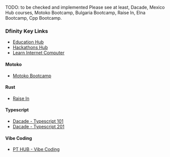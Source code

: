 TODO: to be checked and implemented
Please see at least, Dacade, Mexico Hub courses, Motoko Bootcamp, Bulgaria Bootcamp, Raise In, Elna Bootcamp, Cpp Bootcamp.

### Dfinity Key Links
- [Education Hub](https://internetcomputer.org/education-hub)
- [Hackathons Hub](https://dfinity.org/hackathons)
- [Learn Internet Computer](https://learn.internetcomputer.org/hc/en-us)

#### Motoko
- [Motoko Bootcamp](https://nnri3-7qaaa-aaaaj-qa3qa-cai.icp0.io/)
#### Rust
- [Raise In](https://www.risein.com/courses/build-on-internet-computer-with-icp-rust-cdk)
#### Typescript
- [Dacade - Typescript 101](https://dacade.org/communities/icp/challenges/256f0a1c-5f4f-495f-a1b3-90559ab3c51f)
- [Dacade - Typescript 201](https://dacade.org/communities/icp/challenges/0c140f50-2c47-412b-985c-092c1eece05b)
#### Vibe Coding
- [PT HUB - Vibe Coding](https://github.com/pt-icp-hub/ICP-Bootcamp-Vibe-Coding-Index)
